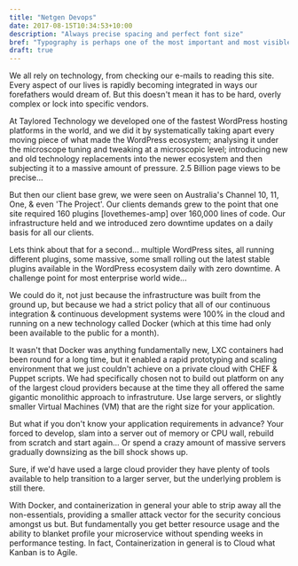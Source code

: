 ```yaml
---
title: "Netgen Devops"
date: 2017-08-15T10:34:53+10:00
description: "Always precise spacing and perfect font size"
bref: "Typography is perhaps one of the most important and most visible things on a web page. Even slightest imperfection can ruin otherwise perfect website. With Kube, you will have perfect typography with ideal spacing, font sizes and proportions, regardless of the exact style or font you choose for your site."
draft: true
---
```

We all rely on technology, from checking our e-mails to reading this site. Every aspect of our lives is rapidly becoming integrated in ways our forefathers would dream of. But this doesn't mean it has to be hard, overly complex or lock into specific vendors.

At Taylored Technology we developed one of the fastest WordPress hosting platforms in the world, and we did it by systematically taking apart every moving piece of what made the WordPress ecosystem; analysing it under the microscope tuning and tweaking at a microscopic level; introducing new and old technology replacements into the newer ecosystem and then subjecting it to a massive amount of pressure. 2.5 Billion page views to be precise…

But then our client base grew, we were seen on Australia's Channel 10, 11, One, & even 'The Project'. Our clients demands grew to the point that one site required 160 plugins [lovethemes-amp] over 160,000 lines of code. Our infrastructure held and we introduced zero downtime updates on a daily basis for all our clients.

Lets think about that for a second... multiple WordPress sites, all running different plugins, some massive, some small rolling out the latest stable plugins available in the WordPress ecosystem daily with zero downtime. A challenge point for most enterprise world wide...

We could do it, not just because the infrastructure was built from the ground up, but because we had a strict policy that all of our continuous integration & continuous development systems were 100% in the cloud and running on a new technology called Docker (which at this time had only been available to the public for a month).

It wasn't that Docker was anything fundamentally new, LXC containers had been round for a long time, but it enabled a rapid prototyping and scaling environment that we just couldn't achieve on a private cloud with CHEF & Puppet scripts. We had specifically chosen not to build out platform on any of the largest cloud providers because at the time they all offered the same gigantic monolithic approach to infrastruture. Use large servers, or slightly smaller Virtual Machines (VM) that are the right size for your application.

But what if you don't know your application requirements in advance? Your forced to develop, slam into a server out of memory or CPU wall, rebuild from scratch and start again... Or spend a crazy amount of massive servers gradually downsizing as the bill shock shows up.

Sure, if we'd have used a large cloud provider they have plenty of tools available to help transition to a larger server, but the underlying problem is still there.

With Docker, and containerization in general your able to strip away all the non-essentials, providing a smaller attack vector for the security concious amongst us but. But fundamentally you get better resource usage and the ability to blanket profile your microservice without spending weeks in performance testing. In fact, Containerization in general is to Cloud what Kanban is to Agile.
